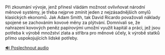 
Při zkoumání vývoje, jenž přinesl vládám možnost ovlivňovat národní měnové systémy, je třeba nejprve zmínit jeden z nejzásadnějších omylů klasických ekonomů. Jak Adam Smith, tak David Ricardo považovali náklady spojené se zachováním kovové měny za plýtvání. Domnívali se, že nahrazení kovových peněz papírovými umožní využít kapitál a práci, jež jsou potřeba k výrobě množství zlata a stříbra pro měnové účely, k výrobě statků přímo uspokojujících lidské potřeby.

[🔊 Poslechnout audio](/data/7-paragraphs/audio/chapter_155/para_003-Pi-zkoumn-vvoje-jen-pinesl-vldm-monost-o.mp3)
